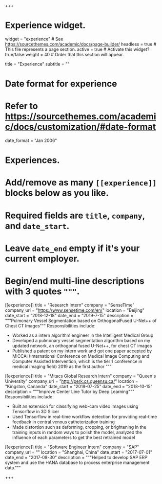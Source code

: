 <!--
 * @Author: your name
 * @Date: 2020-05-20 02:05:54
 * @LastEditTime: 2020-05-20 04:42:27
 * @LastEditors: your name
 * @Description: In User Settings Edit
 * @FilePath: /AcademicPersonalPage/content/home/experience.md
-->

+++

# Experience widget.

widget = "experience" # See https://sourcethemes.com/academic/docs/page-builder/
headless = true # This file represents a page section.
active = true # Activate this widget? true/false
weight = 40 # Order that this section will appear.

title = "Experience"
subtitle = ""

# Date format for experience

# Refer to https://sourcethemes.com/academic/docs/customization/#date-format

date_format = "Jan 2006"

# Experiences.

# Add/remove as many `[[experience]]` blocks below as you like.

# Required fields are `title`, `company`, and `date_start`.

# Leave `date_end` empty if it's your current employer.

# Begin/end multi-line descriptions with 3 quotes `"""`.

[[experience]]
title = "Research Intern"
company = "SenseTime"
company_url = "https://www.sensetime.com/en/"
location = "Beijing"
date_start = "2018-12-18"
date_end = "2019-7-15"
description = """Pulmonary Vessel Segmentation based on OrthogonalFused U-Net++ of Chest CT Images"""
Responsibilities include:

- Worked as a intern algorithm engineer in the Intelligent Medical Group
- Developed a pulmonary vessel segmentation algorithm based on my updated network, an orthogonal fused U-Net++, for chest CT images
- Published a patent on my intern work and got one paper accepted by MICCAI (International Conference on Medical Image Computing and Computer Assisted Intervention, which is the tier 1 conference in medical imaging field) 2019 as the first author
  """

[[experience]]
title = "Mitacs Global Research Intern"
company = "Queen's University"
company_url = "http://perk.cs.queensu.ca/"
location = "Kingston, Cananda"
date_start = "2018-07-25"
date_end = "2018-10-15"
description = """Improve Center Line Tutor by Deep Learning"""
Responsibilities include:

- Built an extension for classifying web-cam video images using Tensorflow in 3D Slicer
- Used Tensorflow in real-time workflow detection for providing real-time feedback in central venous catheterization training
- Made distortion such as deforming, cropping, or brightening in the training inputs in random ways to polish the model, analyzed the influence of each parameters to get the best retrained model

[[experience]]
title = "Software Engineer Intern"
company = "SAP"
company_url = ""
location = "Shanghai, China"
date_start = "2017-07-01"
date_end = "2017-08-30"
description = """Helped to develop SAP ERP system and use the HANA database to process enterprise management data."""

+++
